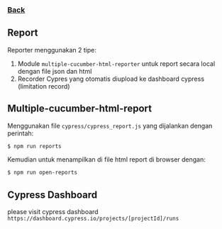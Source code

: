 ### [Back](./)

## Report

Reporter menggunakan 2 tipe:
1. Module `multiple-cucumber-html-reporter` untuk report secara local dengan file json dan html
2. Recorder Cypres yang otomatis diupload ke dashboard cypress (limitation record)

## Multiple-cucumber-html-report

Menggunakan file `cypress/cypress_report.js` yang dijalankan dengan perintah:
```sh
$ npm run reports
```

Kemudian untuk menampilkan di file html report di browser dengan:
```sh
$ npm run open-reports
```

## Cypress Dashboard

please visit cypress dashboard `https://dashboard.cypress.io/projects/[projectId]/runs`
